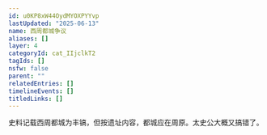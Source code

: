 ```yaml
---
id: u0KP8xW44OydMYOXPYYvp
lastUpdated: "2025-06-13"
name: 西周都城争议
aliases: []
layer: 4
categoryId: cat_IIjclkT2
tagIds: []
nsfw: false
parent: ""
relatedEntries: []
timelineEvents: []
titledLinks: []
---
```


史料记载西周都城为丰镐，但按遗址内容，都城应在周原。太史公大概又搞错了。